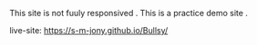 This site is not fuuly responsived . This is a practice demo site .

live-site: https://s-m-jony.github.io/Bullsy/
